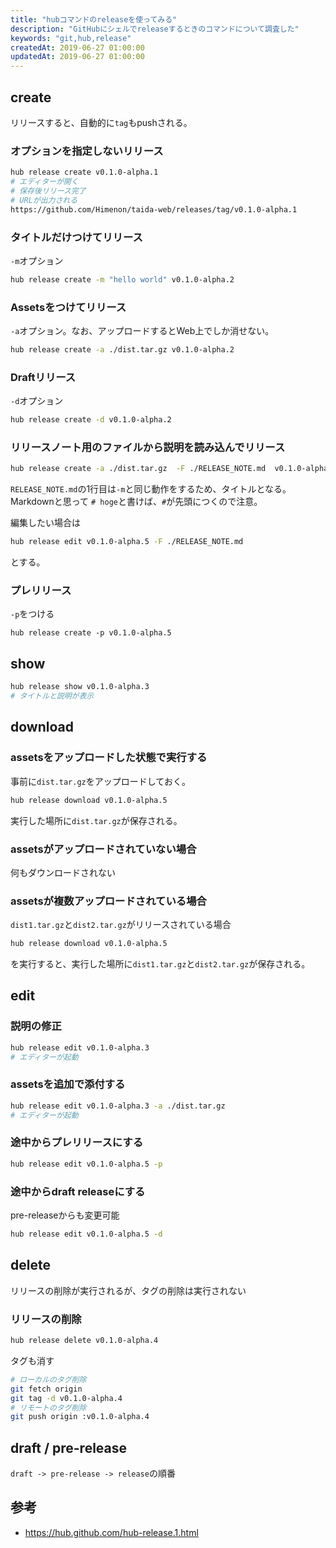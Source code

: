 ```yaml
---
title: "hubコマンドのreleaseを使ってみる"
description: "GitHubにシェルでreleaseするときのコマンドについて調査した"
keywords: "git,hub,release"
createdAt: 2019-06-27 01:00:00
updatedAt: 2019-06-27 01:00:00
---
```


## create

リリースすると、自動的に`tag`もpushされる。

### オプションを指定しないリリース

```bash
hub release create v0.1.0-alpha.1
# エディターが開く
# 保存後リリース完了
# URLが出力される
https://github.com/Himenon/taida-web/releases/tag/v0.1.0-alpha.1
```

### タイトルだけつけてリリース

`-m`オプション

```bash
hub release create -m "hello world" v0.1.0-alpha.2
```

### Assetsをつけてリリース

`-a`オプション。なお、アップロードするとWeb上でしか消せない。

```bash
hub release create -a ./dist.tar.gz v0.1.0-alpha.2
```

### Draftリリース

`-d`オプション

```bash
hub release create -d v0.1.0-alpha.2
```

### リリースノート用のファイルから説明を読み込んでリリース

```bash
hub release create -a ./dist.tar.gz  -F ./RELEASE_NOTE.md  v0.1.0-alpha.5
```

`RELEASE_NOTE.md`の1行目は`-m`と同じ動作をするため、タイトルとなる。
Markdownと思って `# hoge`と書けば、`#`が先頭につくので注意。

編集したい場合は

```bash
hub release edit v0.1.0-alpha.5 -F ./RELEASE_NOTE.md
```

とする。


### プレリリース

`-p`をつける

```
hub release create -p v0.1.0-alpha.5
```

## show

```bash
hub release show v0.1.0-alpha.3
# タイトルと説明が表示
```

## download

### assetsをアップロードした状態で実行する

事前に`dist.tar.gz`をアップロードしておく。

```bash
hub release download v0.1.0-alpha.5
```

実行した場所に`dist.tar.gz`が保存される。

### assetsがアップロードされていない場合

何もダウンロードされない

### assetsが複数アップロードされている場合

`dist1.tar.gz`と`dist2.tar.gz`がリリースされている場合

```bash
hub release download v0.1.0-alpha.5
```

を実行すると、実行した場所に`dist1.tar.gz`と`dist2.tar.gz`が保存される。

## edit

### 説明の修正

```bash
hub release edit v0.1.0-alpha.3
# エディターが起動
```

### assetsを追加で添付する

```bash
hub release edit v0.1.0-alpha.3 -a ./dist.tar.gz
# エディターが起動
```

### 途中からプレリリースにする

```bash
hub release edit v0.1.0-alpha.5 -p
```

### 途中からdraft releaseにする

pre-releaseからも変更可能

```bash
hub release edit v0.1.0-alpha.5 -d
```

## delete

リリースの削除が実行されるが、タグの削除は実行されない

### リリースの削除

```bash
hub release delete v0.1.0-alpha.4
```

タグも消す

```bash
# ローカルのタグ削除
git fetch origin
git tag -d v0.1.0-alpha.4
# リモートのタグ削除
git push origin :v0.1.0-alpha.4
```

## draft / pre-release

`draft -> pre-release -> release`の順番

## 参考

* https://hub.github.com/hub-release.1.html

